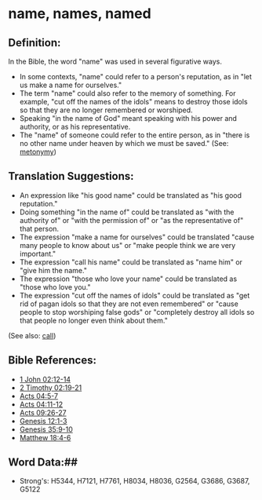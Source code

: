 # name, names, named #

## Definition: ##

In the Bible, the word "name" was used in several figurative ways.

* In some contexts, "name" could refer to a person's reputation, as in "let us make a name for ourselves."
* The term "name" could also refer to the memory of something. For example, "cut off the names of the idols" means to destroy those idols so that they are no longer remembered or worshiped.
* Speaking "in the name of God" meant speaking with his power and authority, or as his representative.
* The "name" of someone could refer to the entire person, as in "there is no other name under heaven by which we must be saved." (See: [metonymy](rc://en/ta/man/translate/figs-metonymy))

## Translation Suggestions: ##

* An expression like "his good name" could be translated as "his good reputation."
* Doing something "in the name of" could be translated as "with the authority of" or "with the permission of" or "as the representative of" that person.
* The expression "make a name for ourselves" could be translated "cause many people to know about us" or "make people think we are very important."
* The expression "call his name" could be translated as "name him" or "give him the name."
* The expression "those who love your name" could be translated as "those who love you."
* The expression "cut off the names of idols" could be translated as "get rid of pagan idols so that they are not even remembered" or  "cause people to stop worshiping false gods" or "completely destroy all idols so that people no longer even think about them."

(See also: [call](call.md))

## Bible References: ##

* [1 John 02:12-14](rc://en/tn/help/1jn/02/12)
* [2 Timothy 02:19-21](rc://en/tn/help/2ti/02/19)
* [Acts 04:5-7](rc://en/tn/help/act/04/05)
* [Acts 04:11-12](rc://en/tn/help/act/04/11)
* [Acts 09:26-27](rc://en/tn/help/act/09/26)
* [Genesis 12:1-3](rc://en/tn/help/gen/12/01)
* [Genesis 35:9-10](rc://en/tn/help/gen/35/09)
* [Matthew 18:4-6](rc://en/tn/help/mat/18/04)


## Word Data:##

* Strong's: H5344, H7121, H7761, H8034, H8036, G2564, G3686, G3687, G5122
